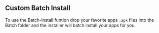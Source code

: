 ## Custom Batch Install
To use the Batch-Install funtion drop your favorite apps `.apk` files into the Batch folder and the installer will batch install your apps for you.
